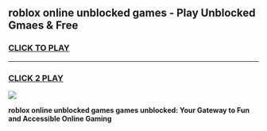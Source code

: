 
## roblox online unblocked games - Play Unblocked Gmaes & Free
<h3>
<a href="https://premium.freeplayer.one?title=roblox_online_unblocked_games&ref=19F">CLICK TO PLAY</a></h3>
<hr>

<h3>
<a href="https://premium.freeplayer.one?title=roblox_online_unblocked_games&ref=19F">CLICK 2 PLAY</a>
  
</h3>

<a href="https://premium.freeplayer.one?title=roblox_online_unblocked_games&ref=19F/"><img src="https://clearcache.store/games.png"></a>


**roblox online unblocked games games unblocked: Your Gateway to Fun and Accessible Online Gaming**
